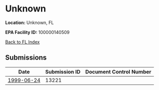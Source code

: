 # Unknown

**Location:** Unknown, FL

**EPA Facility ID:** 100000140509

[Back to FL Index](../../index.md)

## Submissions

| Date | Submission ID | Document Control Number |
|------|--------------|-------------------------|
| [1999-06-24](submissions/13221.md) | 13221 |  |
